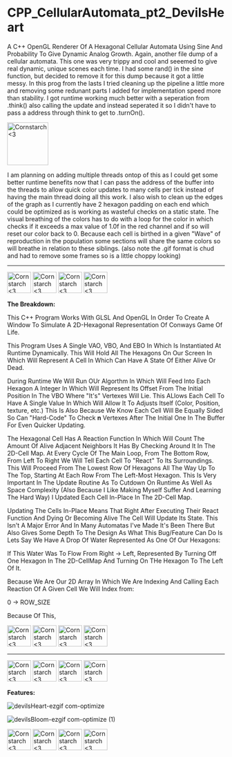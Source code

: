 # CPP_CellularAutomata_pt2_DevilsHeart
A C++ OpenGL Renderer Of A Hexagonal Cellular Automata Using Sine And Probability To Give Dynamic Analog Growth.
Again, another file dump of a cellular automata. This one was very trippy and cool and seeemed to give real dynamic, unique scenes each time. I had some rand() in the sine function, but decided to remove it for this dump because it got a little messy.
In this prog from the lasts I tried cleaning up the pipeline a little more and removing some redunant parts I added for implementation speed more than stability. I got runtime working much better with a seperation from .think() also calling the update and instead seperated it so I didn't have to pass a address through think to get to .turnOn().

<img src="https://github.com/Kingerthanu/CPP_CellularAutomata_pt2_DevilsHeart/assets/76754592/25ba0fbb-037c-442b-b4f0-01f89125207e" alt="Cornstarch <3" width="95" height="99">


I am planning on adding multiple threads ontop of this as I could get some better runtime benefits now that I can pass the address of the buffer into the threads to allow quick color updates to many cells per tick instead of having the main thread doing all this work. I also wish to clean up the edges of the graph as I currently have 2 hexagon padding on each end which could be optimized as is working as wasteful checks on a static state.
The visual breathing of the colors has to do with a loop for the color in which checks if it exceeds a max value of 1.0f in the red channel and if so will reset our color back to 0. Because each cell is birthed in a given "Wave" of reproduction in the population some sections will share the same colors so will breathe in relation to these siblings. (also note the .gif format is chud and had to remove some frames so is a little choppy looking)


----------------------------------------------
<img src="https://github.com/Kingerthanu/CPP_CellularAutomata_pt2_DevilsHeart/assets/76754592/091d6125-d1ed-4f6a-b06a-794447a01e28" alt="Cornstarch <3" width="55" height="49"> <img src="https://github.com/Kingerthanu/CPP_CellularAutomata_pt2_DevilsHeart/assets/76754592/091d6125-d1ed-4f6a-b06a-794447a01e28" alt="Cornstarch <3" width="55" height="49"> <img src="https://github.com/Kingerthanu/CPP_CellularAutomata_pt2_DevilsHeart/assets/76754592/091d6125-d1ed-4f6a-b06a-794447a01e28" alt="Cornstarch <3" width="55" height="49"> <img src="https://github.com/Kingerthanu/CPP_CellularAutomata_pt2_DevilsHeart/assets/76754592/091d6125-d1ed-4f6a-b06a-794447a01e28" alt="Cornstarch <3" width="55" height="49">


**The Breakdown:**

  This C++ Program Works With GLSL And OpenGL In Order To Create A Window To Simulate A 2D-Hexagonal Representation Of Conways Game Of Life.

  This Program Uses A Single VAO, VBO, And EBO In Which Is Instantiated At Runtime Dynamically. This Will Hold All The Hexagons On Our Screen In Which Will Represent A Cell In Which Can Have A State Of Either Alive Or Dead.

  During Runtime We Will Run OUr Algorthm In Which Will Feed Into Each Hexagon A Integer In Which Will Represent Its Offset From The Initial Position In The VBO Where "It's" Vertexes Will Lie. This ALlows Each Cell To Have A Single Value In Which Will Allow It To Adjusts Itself (Color, Position, texture, etc.) This Is Also Because We Know Each Cell Will Be Equally Sided So Can "Hard-Code" To Check **n** Vertexes After The Initial One In The Buffer For Even Quicker Updating.

  The Hexagonal Cell Has A Reaction Function In Which Will Count The Amount Of Alive Adjacent Neighbors It Has By Checking Around It In The 2D-Cell Map. At Every Cycle Of The Main Loop, From The Bottom Row, From Left To Right We Will Tell Each Cell To "React" To Its Surroundings. This Will Proceed From The Lowest Row Of Hexagons All The Way Up To The Top, Starting At Each Row From The Left-Most Hexagon. This Is Very Important In The Update Routine As To Cutdown On Runtime As Well As Space Complexity (Also Because I Like Making Myself Suffer And Learning The Hard Way) I Updated Each Cell In-Place In The 2D-Cell Map. 

  Updating The Cells In-Place Means That Right After Executing Their React Function And Dying Or Becoming Alive The Cell Will Update Its State. This Isn't A Major Error And In Many Automatas I've Made It's Been There But Also Gives Some Depth To The Design As What This Bug/Feature Can Do Is Lets Say We Have A Drop Of Water Represented As One Of Our Hexagons:

  If This Water Was To Flow From Right -> Left, Represented By Turning Off One Hexagon In The 2D-CellMap And Turning On THe Hexagon To The Left Of It. 
  
  Because We Are Our 2D Array In Which We Are Indexing And Calling Each Reaction Of A Given Cell We Will Index from:
  
  0 -> ROW_SIZE

  Because Of This,

<img src="https://github.com/Kingerthanu/CPP_CellularAutomata_pt2_DevilsHeart/assets/76754592/19b4d951-4221-416e-9f90-5f5470c25269" alt="Cornstarch <3" width="55" height="49"> <img src="https://github.com/Kingerthanu/CPP_CellularAutomata_pt2_DevilsHeart/assets/76754592/19b4d951-4221-416e-9f90-5f5470c25269" alt="Cornstarch <3" width="55" height="49"> <img src="https://github.com/Kingerthanu/CPP_CellularAutomata_pt2_DevilsHeart/assets/76754592/19b4d951-4221-416e-9f90-5f5470c25269" alt="Cornstarch <3" width="55" height="49"> <img src="https://github.com/Kingerthanu/CPP_CellularAutomata_pt2_DevilsHeart/assets/76754592/19b4d951-4221-416e-9f90-5f5470c25269" alt="Cornstarch <3" width="55" height="49">


----------------------------------------------

<img src="https://github.com/Kingerthanu/CPP_CellularAutomata_pt2_DevilsHeart/assets/76754592/5f277365-2a2c-4488-9d74-7e709dedc618" alt="Cornstarch <3" width="55" height="49"> <img src="https://github.com/Kingerthanu/CPP_CellularAutomata_pt2_DevilsHeart/assets/76754592/5f277365-2a2c-4488-9d74-7e709dedc618" alt="Cornstarch <3" width="55" height="49"> <img src="https://github.com/Kingerthanu/CPP_CellularAutomata_pt2_DevilsHeart/assets/76754592/5f277365-2a2c-4488-9d74-7e709dedc618" alt="Cornstarch <3" width="55" height="49"> <img src="https://github.com/Kingerthanu/CPP_CellularAutomata_pt2_DevilsHeart/assets/76754592/5f277365-2a2c-4488-9d74-7e709dedc618" alt="Cornstarch <3" width="55" height="49">


**Features:**

![devilsHeart-ezgif com-optimize](https://github.com/Kingerthanu/CPP_CellularAutomata_pt2_DevilsHeart/assets/76754592/622c675a-811d-44e8-a83e-998abe13deae)

![devilsBloom-ezgif com-optimize (1)](https://github.com/Kingerthanu/CPP_CellularAutomata_pt2_DevilsHeart/assets/76754592/16805969-3efd-4904-b78c-034b08c63f86)

<img src="https://github.com/Kingerthanu/CPP_CellularAutomata_pt2_DevilsHeart/assets/76754592/02b3ee49-47b0-4440-a08c-86efec608e76" alt="Cornstarch <3" width="55" height="49"> <img src="https://github.com/Kingerthanu/CPP_CellularAutomata_pt2_DevilsHeart/assets/76754592/02b3ee49-47b0-4440-a08c-86efec608e76" alt="Cornstarch <3" width="55" height="49"> <img src="https://github.com/Kingerthanu/CPP_CellularAutomata_pt2_DevilsHeart/assets/76754592/02b3ee49-47b0-4440-a08c-86efec608e76" alt="Cornstarch <3" width="55" height="49"> <img src="https://github.com/Kingerthanu/CPP_CellularAutomata_pt2_DevilsHeart/assets/76754592/02b3ee49-47b0-4440-a08c-86efec608e76" alt="Cornstarch <3" width="55" height="49">
